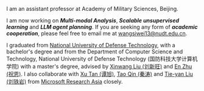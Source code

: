 I am an assistant professor at Academy of Military Sciences, Beijing.

I am now working on ***Multi-modal Analysis***, ***Scalable unsupervised learning*** and ***LLM agent planning***. If you are seeking any form of ***academic cooperation***, please feel free to email me at [wangsiwei13@nudt.edu.cn](mailto:wangsiwei13@nudt.edu.cn).

I graduated from [National University of Defense Technology](https://english.nudt.edu.cn/), with a bachelor's degree and from the Department of Computer Science and Technology, National University of Defense Technology (国防科技大学计算机学院) with a master's degree, advised by [Xinwang Liu (刘新旺)](https://person.zju.edu.cn/zhaozhou) and [En Zhu (祝恩)](https://person.zju.edu.cn/zhaozhou). I also collaborate with [Xu Tan (谭旭)](https://www.microsoft.com/en-us/research/people/xuta/), [Tao Qin (秦涛)](https://www.microsoft.com/en-us/research/people/taoqin/) and [Tie-yan Liu (刘铁岩)](https://www.microsoft.com/en-us/research/people/tyliu/) from [Microsoft Research Asia](https://www.microsoft.com/en-us/research/group/machine-learning-research-group/) closely. 
